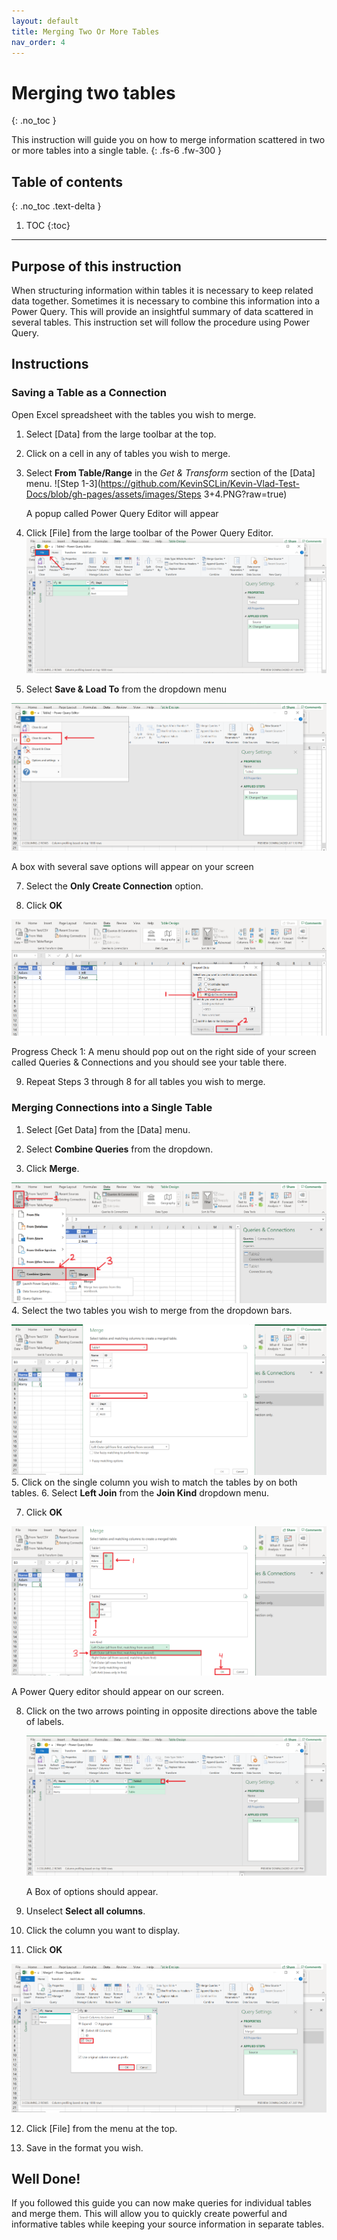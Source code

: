 ```yaml
---
layout: default
title: Merging Two Or More Tables
nav_order: 4
---
```



# Merging two tables 
{: .no_toc }

This instruction will guide you on how to merge information scattered in two or more tables into a single table. 
{: .fs-6 .fw-300 }

## Table of contents
{: .no_toc .text-delta }

1. TOC
{:toc}

---


## Purpose of this instruction
When structuring information within tables it is necessary to keep related data together. Sometimes it is necessary to combine this information into a Power Query. This will provide an insightful summary of data scattered in several tables. This instruction set will follow the procedure using Power Query.  

## Instructions

### Saving a Table as a Connection
Open Excel spreadsheet with the tables you wish to merge.

1. Select [Data] from the large toolbar at the top.

2. Click on a cell in any of tables you wish to merge.

3. Select **From Table/Range** in the _Get & Transform_ section of the [Data] menu.
![Step 1-3](https://github.com/KevinSCLin/Kevin-Vlad-Test-Docs/blob/gh-pages/assets/images/Steps 3+4.PNG?raw=true)
   
   A popup called Power Query Editor will appear 

5. Click [File] from the large toolbar of the Power Query Editor.
![Step 5](https://github.com/KevinSCLin/Kevin-Vlad-Test-Docs/blob/gh-pages/assets/images/Step5.PNG?raw=true)

6. Select **Save & Load To** from the dropdown menu

![Step 6](https://github.com/KevinSCLin/Kevin-Vlad-Test-Docs/blob/gh-pages/assets/images/Step6.PNG?raw=true)

   A box with several save options will appear on your screen

7. Select the **Only Create Connection** option.

8. Click **OK**

![Step 7](https://github.com/KevinSCLin/Kevin-Vlad-Test-Docs/blob/gh-pages/assets/images/Step7.PNG?raw=true)

   Progress Check 1: A menu should pop out on the right side of your screen called Queries & Connections and you should see your table    there.
   
9. Repeat Steps 3 through 8 for all tables you wish to merge.

### Merging Connections into a Single Table

1. Select [Get Data] from the [Data] menu.

2. Select **Combine Queries** from the dropdown.

3. Click **Merge**.

  ![Steps 1,2,3](https://github.com/KevinSCLin/Kevin-Vlad-Test-Docs/blob/gh-pages/assets/images/Part2Steps1.PNG?raw=true)
4. Select the two tables you wish to merge from the dropdown bars.

  ![Step 4](https://github.com/KevinSCLin/Kevin-Vlad-Test-Docs/blob/gh-pages/assets/images/Part2Steps2.PNG?raw=true)
5. Click on the single column you wish to match the tables by on both tables.
6. Select **Left Join** from the **Join Kind** dropdown menu.

7. Click **OK**

![Steps 5,6,7](https://github.com/KevinSCLin/Kevin-Vlad-Test-Docs/blob/gh-pages/assets/images/Part2Steps3.PNG?raw=true)

   A Power Query editor should appear on our screen.
   
8. Click on the two arrows pointing in opposite directions above the table of labels.

   ![Steps 8](https://github.com/KevinSCLin/Kevin-Vlad-Test-Docs/blob/gh-pages/assets/images/Part2Steps4.PNG?raw=true)
   
   A Box of options should appear.
   
9. Unselect **Select all columns**.

10. Click the column you want to display.

11. Click **OK**

![Step 9](https://github.com/KevinSCLin/Kevin-Vlad-Test-Docs/blob/gh-pages/assets/images/Part2Steps5.PNG?raw=true)

12. Click [File] from the menu at the top.

13. Save in the format you wish.

## Well Done!
If you followed this guide you can now make queries for individual tables and merge them. This will allow you to quickly create powerful and informative tables while keeping your source information in separate tables.
 
